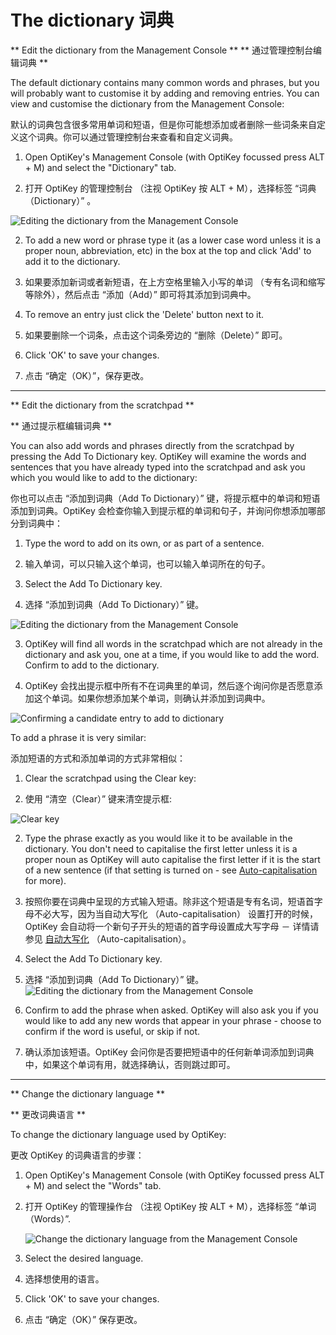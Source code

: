 The dictionary
词典
======

** Edit the dictionary from the Management Console **
** 通过管理控制台编辑词典 **


The default dictionary contains many common words and phrases, but you will probably want to customise it by adding and removing entries. You can view and customise the dictionary from the Management Console:


默认的词典包含很多常用单词和短语，但是你可能想添加或者删除一些词条来自定义这个词典。你可以通过管理控制台来查看和自定义词典。


1. Open OptiKey's Management Console (with OptiKey focussed press ALT + M) and select the "Dictionary" tab.

1. 打开 OptiKey 的管理控制台 （注视 OptiKey 按 ALT + M），选择标签 “词典（Dictionary）” 。

![Editing the dictionary from the Management Console](https://github.com/JuliusSweetland/OptiKey/blob/gh-pages/images/Management_Console_Dictionary_Numbered.png)


2. To add a new word or phrase type it (as a lower case word unless it is a proper noun, abbreviation, etc) in the box at the top and click 'Add' to add it to the dictionary.

2. 如果要添加新词或者新短语，在上方空格里输入小写的单词 （专有名词和缩写等除外），然后点击 “添加（Add）” 即可将其添加到词典中。


3. To remove an entry just click the 'Delete' button next to it.

3. 如果要删除一个词条，点击这个词条旁边的 “删除（Delete）” 即可。


4. Click 'OK' to save your changes.

4. 点击 “确定（OK）”，保存更改。

---

** Edit the dictionary from the scratchpad **

** 通过提示框编辑词典 **


You can also add words and phrases directly from the scratchpad by pressing the Add To Dictionary key. OptiKey will examine the words and sentences that you have already typed into the scratchpad and ask you which you would like to add to the dictionary:

你也可以点击 “添加到词典（Add To Dictionary）” 键，将提示框中的单词和短语添加到词典。OptiKey 会检查你输入到提示框的单词和句子，并询问你想添加哪部分到词典中：


1. Type the word to add on its own, or as part of a sentence.

1. 输入单词，可以只输入这个单词，也可以输入单词所在的句子。

2. Select the Add To Dictionary key.

2. 选择 “添加到词典（Add To Dictionary）” 键。

![Editing the dictionary from the Management Console](https://github.com/JuliusSweetland/OptiKey/blob/gh-pages/images/Key_AddToDictionary_Up.png)



3. OptiKey will find all words in the scratchpad which are not already in the dictionary and ask you, one at a time, if you would like to add the word. Confirm to add to the dictionary.

3. OptiKey 会找出提示框中所有不在词典里的单词，然后逐个询问你是否愿意添加这个单词。如果你想添加某个单词，则确认并添加到词典中。

![Confirming a candidate entry to add to dictionary](https://github.com/JuliusSweetland/OptiKey/blob/gh-pages/images/Keyboard_YesNoQuestion.png)



To add a phrase it is very similar:

添加短语的方式和添加单词的方式非常相似：


1. Clear the scratchpad using the Clear key:

1. 使用 “清空（Clear）” 键来清空提示框:

![Clear key](https://github.com/JuliusSweetland/OptiKey/blob/gh-pages/images/Key_Clear_Up.png)



2. Type the phrase exactly as you would like it to be available in the dictionary. You don't need to capitalise the first letter unless it is a proper noun as OptiKey will auto capitalise the first letter if it is the start of a new sentence (if that setting is turned on - see [Auto-capitalisation](https://github.com/JuliusSweetland/OptiKey/wiki/User-Guide#auto-capitalisation-and-auto-spacing) for more).

2. 按照你要在词典中呈现的方式输入短语。除非这个短语是专有名词，短语首字母不必大写，因为当自动大写化 （Auto-capitalisation） 设置打开的时候，OptiKey 会自动将一个新句子开头的短语的首字母设置成大写字母 － 详情请参见 [自动大写化](https://github.com/JuliusSweetland/OptiKey/wiki#auto-capitalisation-and-auto-spacing) （Auto-capitalisation）。



3. Select the Add To Dictionary key.

3. 选择 “添加到词典（Add To Dictionary）” 键。
    ![Editing the dictionary from the Management Console](https://github.com/JuliusSweetland/OptiKey/blob/gh-pages/images/Key_AddToDictionary_Up.png)




4. Confirm to add the phrase when asked. OptiKey will also ask you if you would like to add any new words that appear in your phrase - choose to confirm if the word is useful, or skip if not.

4. 确认添加该短语。OptiKey 会问你是否要把短语中的任何新单词添加到词典中，如果这个单词有用，就选择确认，否则跳过即可。


---


** Change the dictionary language **

** 更改词典语言 **


To change the dictionary language used by OptiKey:

更改 OptiKey 的词典语言的步骤：


1. Open OptiKey's Management Console (with OptiKey focussed press ALT + M) and select the "Words" tab.

1. 打开 OptiKey 的管理操作台 （注视 OptiKey 按 ALT + M），选择标签 “单词（Words）”.

    ![Change the dictionary language from the Management Console](https://github.com/JuliusSweetland/OptiKey/blob/gh-pages/images/Management_Console_Words_Numbered.png)


2. Select the desired language.

2. 选择想使用的语言。


3. Click 'OK' to save your changes.

3. 点击 “确定（OK）” 保存更改。
